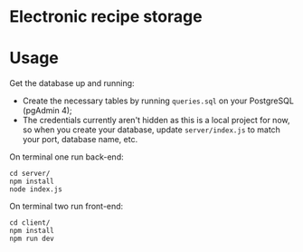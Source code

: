 # Electronic recipe storage

# Usage

Get the database up and running:

- Create the necessary tables by running `queries.sql` on your PostgreSQL (pgAdmin 4);
- The credentials currently aren't hidden as this is a local project for now, so when you create your database, update `server/index.js` to match your port, database name, etc.

On terminal one run back-end:

```
cd server/
npm install
node index.js
```

On terminal two run front-end:

```
cd client/
npm install
npm run dev
```
